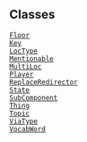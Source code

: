 ---
---
## Classes

<a href="../object/Floor.html#Floor"
target="main"><code>Floor</code></a>  
<a href="../object/Key.html#Key" target="main"><code>Key</code></a>  
<a href="../object/LocType.html#LocType"
target="main"><code>LocType</code></a>  
<a href="../object/Mentionable.html#Mentionable"
target="main"><code>Mentionable</code></a>  
<a href="../object/MultiLoc.html#MultiLoc"
target="main"><code>MultiLoc</code></a>  
<a href="../object/Player.html#Player"
target="main"><code>Player</code></a>  
<a href="../object/ReplaceRedirector.html#ReplaceRedirector"
target="main"><code>ReplaceRedirector</code></a>  
<a href="../object/State.html#State"
target="main"><code>State</code></a>  
<a href="../object/SubComponent.html#SubComponent"
target="main"><code>SubComponent</code></a>  
<a href="../object/Thing.html#Thing"
target="main"><code>Thing</code></a>  
<a href="../object/Topic.html#Topic"
target="main"><code>Topic</code></a>  
<a href="../object/ViaType.html#ViaType"
target="main"><code>ViaType</code></a>  
<a href="../object/VocabWord.html#VocabWord"
target="main"><code>VocabWord</code></a>  
